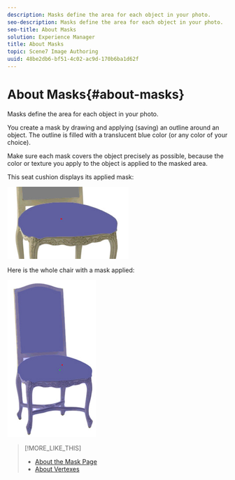 ```yaml
---
description: Masks define the area for each object in your photo.
seo-description: Masks define the area for each object in your photo.
seo-title: About Masks
solution: Experience Manager
title: About Masks
topic: Scene7 Image Authoring
uuid: 48be2db6-bf51-4c02-ac9d-170b6ba1d62f
---
```


# About Masks{#about-masks}

Masks define the area for each object in your photo.

You create a mask by drawing and applying (saving) an outline around an object. The outline is filled with a translucent blue color (or any color of your choice).

Make sure each mask covers the object precisely as possible, because the color or texture you apply to the object is applied to the masked area.

This seat cushion displays its applied mask:

![](assets/seat_cushion.png)

Here is the whole chair with a mask applied:

![](assets/chair_whole.png)

>[!MORE_LIKE_THIS]
>
>* [About the Mask Page](../../c-vat-work-mask-pg/c-vat-abt-mask-pg/c-vat-abt-mask-pg.md#concept-1056cf790a8c41a1b1f8d586b2e85c6b)
>* [About Vertexes](../../c-vat-work-mask-pg/c-vat-abt-mask-pg/c-vat-abt-vert.md#concept-3e9b8012386b42be8e00c1a93f9a1af6)

